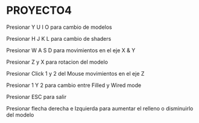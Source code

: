 # PROYECTO4
Presionar Y U I O
para cambio de modelos

Presionar H J K L
para cambio de shaders

Presionar W A S D para
movimientos en el eje X & Y

Presionar Z y X para
rotacion del modelo

Presionar Click 1 y 2 del Mouse
movimientos en el eje Z

Presionar 1 Y 2 para cambio entre
Filled y Wired mode

Presionar ESC para salir

Presionar flecha derecha e Izquierda
para aumentar el relleno o disminuirlo
del modelo
